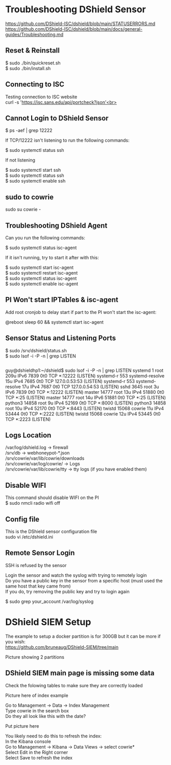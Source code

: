  # Troubleshooting DShield Sensor

https://github.com/DShield-ISC/dshield/blob/main/STATUSERRORS.md
https://github.com/DShield-ISC/dshield/blob/main/docs/general-guides/Troubleshooting.md

## Reset & Reinstall

$ sudo ./bin/quickreset.sh<br>
$ sudo ./bin/install.sh<br>

## Connecting to ISC
Testing connection to ISC website<br>
curl -s 'https://isc.sans.edu/api/portcheck?json'<br>

## Cannot Login to DShield Sensor

$ ps -aef | grep 12222<br>

If TCP/12222 isn't listening to run the following commands:<br>

$ sudo systemctl status ssh<br>

If not listening<br>

$ sudo systemctl start ssh<br>
$ sudo systemctl status ssh<br>
$ sudo systemctl enable ssh<br>

## sudo to cowrie

sudo su cowrie -<br>


## Troubleshooting DShield Agent

Can you run the following commands:<br>

$ sudo systemctl status isc-agent<br>

If it isn't running, try to start it after with this:<br>

$ sudo systemctl start isc-agent<br>
$ sudo systemctl restart isc-agent<br>
$ sudo systemctl status isc-agent<br>
$ sudo systemctl enable isc-agent<br>

## PI Won't start IPTables & isc-agent

Add root cronjob to delay start if part to the PI won't start the isc-agent:<br>

@reboot sleep 60 && systemctl start isc-agent<br>

## Sensor Status and Listening Ports

$ sudo /srv/dshield/status.sh<br>
$ sudo lsof -i -P -n | grep LISTEN<br>
<pre></pre>
guy@dshieldhp1:~/dshield$ sudo lsof -i -P -n | grep LISTEN
systemd       1            root  209u  IPv6   7839      0t0  TCP *:12222 (LISTEN)
systemd-r   553 systemd-resolve   15u  IPv4   7685      0t0  TCP 127.0.0.53:53 (LISTEN)
systemd-r   553 systemd-resolve   17u  IPv4   7687      0t0  TCP 127.0.0.54:53 (LISTEN)
sshd       3645            root    3u  IPv6   7839      0t0  TCP *:12222 (LISTEN)
master    14777            root   13u  IPv4  51880      0t0  TCP *:25 (LISTEN)
master    14777            root   14u  IPv6  51881      0t0  TCP *:25 (LISTEN)
python3   14858            root    9u  IPv4  52169      0t0  TCP *:8000 (LISTEN)
python3   14858            root   10u  IPv4  52170      0t0  TCP *:8443 (LISTEN)
twistd    15068          cowrie   11u  IPv4  53444      0t0  TCP *:2222 (LISTEN)
twistd    15068          cowrie   12u  IPv4  53445      0t0  TCP *:2223 (LISTEN)
</pre>

## Logs Location

/var/log/dshield.log -> firewall<br>
/srv/db -> webhoneypot-*.json<br>
/srv/cowrie/var/lib/cowrie/downloads<br>
/srv/cowrie/var/log/cowrie/ -> Logs<br>
/srv/cowrie/var/lib/cowrie/tty -> tty logs (if you have enabled them)<br>

## Disable WIFI
This command should disable WIFI on the PI<br>
$ sudo nmcli radio wifi off<br>

## Config file
This is the DShield sensor configuration file<br>
sudo vi /etc/dshield.ini<br>

## Remote Sensor Login

SSH is refused by the sensor<br>

Login the sensor and watch the syslog with trying to remotely login<br>
Do you have a public key in the sensor from a specific host (must used the same host that key came from)<br>
If you do, try removing the public key and try to login again<br>

$ sudo grep your_account /var/log/syslog<br>

# DShield SIEM Setup

The example to setup a docker partition is for 300GB but it can be more if you wish:<br>
https://github.com/bruneaug/DShield-SIEM/tree/main<br>

Picture showing 2 partitions

## DShield SIEM main page is missing some data

Check the folowing tables to make sure they are correctly loaded<br>

Picture here of index example

Go to Management -> Data -> Index Management<br>
Type cowrie in the search box<br>
Do they all look like this with the date?<br>

Put picture here

You likely need to do this to refresh the index:<br>
In the Kibana console<br>
Go to Management -> Kibana -> Data Views -> select cowrie*<br>
Select Edit in the Right corner<br>
Select Save to refresh the index<br>
